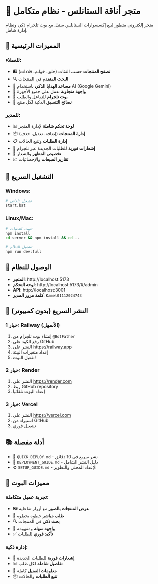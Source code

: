 # 🏪 متجر أناقة الستانلس - نظام متكامل

متجر إلكتروني متطور لبيع إكسسوارات الستانلس ستيل مع بوت تلجرام ذكي ونظام إدارة شامل.

## 🌟 المميزات الرئيسية

### للعملاء:
- 🛍️ **تصفح المنتجات** حسب الفئات (حلق، خواتم، قلادات)
- 🔍 **البحث المتقدم** في المنتجات
- 🎁 **مساعد الهدايا الذكي** باستخدام AI (Google Gemini)
- 📱 **واجهة متجاوبة** تعمل على جميع الأجهزة
- 🤖 **بوت تلجرام** للتفاعل والطلب
- 💫 **نصائح التنسيق** الذكية لكل منتج

### للمدير:
- 📊 **لوحة تحكم شاملة** لإدارة المتجر
- 📦 **إدارة المنتجات** (إضافة، تعديل، حذف)
- 📋 **إدارة الطلبات** وتتبع الحالات
- 🔔 **إشعارات فورية** للطلبات الجديدة عبر تلجرام
- 🎨 **تخصيص المظهر** والشعار
- 📈 **تقارير المبيعات** والإحصائيات

## 🚀 التشغيل السريع

### Windows:
```bash
# تشغيل تلقائي
start.bat
```

### Linux/Mac:
```bash
# تثبيت التبعيات
npm install
cd server && npm install && cd ..

# تشغيل النظام
npm run dev:full
```

## 📱 الوصول للنظام

- **المتجر**: http://localhost:5173
- **لوحة التحكم**: http://localhost:5173/#/admin
- **API**: http://localhost:3001
- **كلمة مرور المدير**: `Kamel01112024743`

## 🚀 النشر السريع (بدون كمبيوتر)

### خيار 1: Railway (الأسهل)
1. إنشاء بوت تلجرام من `@BotFather`
2. رفع الكود على GitHub
3. النشر على https://railway.app
4. إعداد متغيرات البيئة
5. تفعيل البوت!

### خيار 2: Render
1. النشر على https://render.com
2. ربط GitHub repository
3. إعداد البوت تلقائياً

### خيار 3: Vercel
1. النشر على https://vercel.com
2. استيراد من GitHub
3. تشغيل فوري

## 📚 أدلة مفصلة

- 📖 `QUICK_DEPLOY.md` - نشر سريع في 10 دقائق
- 🚀 `DEPLOYMENT_GUIDE.md` - دليل النشر الشامل
- ⚙️ `SETUP_GUIDE.md` - الإعداد المحلي والتطوير

## 🤖 مميزات البوت

### تجربة عميل متكاملة:
- 🖼️ **عرض المنتجات بالصور** مع أزرار تفاعلية
- 🛒 **طلب مباشر** خطوة بخطوة
- 🔍 **بحث ذكي** في المنتجات
- 📱 **واجهة سهلة** ومفهومة
- ✅ **تأكيد فوري** للطلبات

### إدارة ذكية:
- 🔔 **إشعارات فورية** للطلبات الجديدة
- 📊 **تفاصيل شاملة** لكل طلب
- 👤 **معلومات العميل** كاملة
- 📦 **تتبع الطلبات** والحالات
